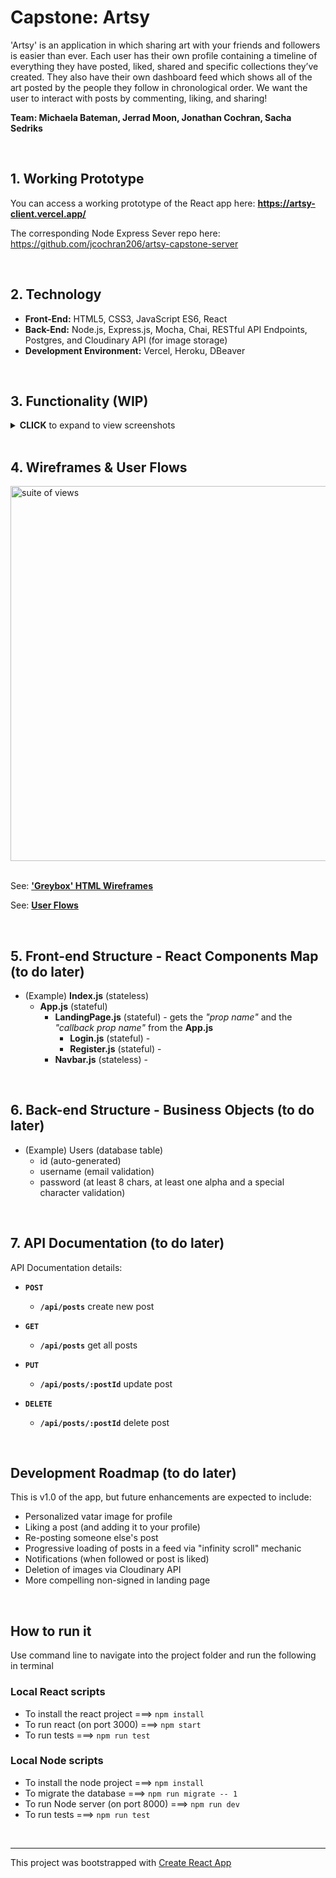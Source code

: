# Capstone: Artsy
'Artsy' is an application in which sharing art with your friends and followers is easier than ever. Each user has their own profile containing a timeline of everything they have posted, liked, shared and specific collections they’ve created. They also have their own dashboard feed which shows all of the art posted by the people they follow in chronological order. We want the user to interact with posts by commenting, liking, and sharing!

**Team: Michaela Bateman, Jerrad Moon, Jonathan Cochran, Sacha Sedriks**



<br />

## 1. Working Prototype
You can access a working prototype of the React app here: **https://artsy-client.vercel.app/**

The corresponding Node Express Sever repo here: https://github.com/jcochran206/artsy-capstone-server




<br />

## 2. Technology
* **Front-End:** HTML5, CSS3, JavaScript ES6, React
* **Back-End:** Node.js, Express.js, Mocha, Chai, RESTful API Endpoints, Postgres, and Cloudinary API (for image storage)
* **Development Environment:** Vercel, Heroku, DBeaver



<br />

## 3. Functionality (WIP)
<details><summary><b>CLICK</b> to expand to view screenshots</summary>

<br />
<br />

**Explore Feed** `/feed/explore` User can view posts from across the community

<img src="https://raw.githubusercontent.com/jcochran206/artsy-capstone-client/main/docs/screenshots/feed_explore.png" alt="explore feed" width="300"/>

<br />
<br />
<br />

**Profile: posts (default)** `/profile/:username`

<img src="https://raw.githubusercontent.com/jcochran206/artsy-capstone-client/main/docs/screenshots/profile_posts.png" alt="explore feed" width="300"/>

</details>




<br />

## 4. Wireframes & User Flows
<img src="https://raw.githubusercontent.com/jcochran206/artsy-capstone-client/main/docs/suite_of_views.png" alt="suite of views" width="600"/>

<br />
<br />

See: **['Greybox' HTML Wireframes](https://jcochran206.github.io/artsy-capstone-client/greybox/)**

See: **[User Flows](https://github.com/jcochran206/artsy-capstone-client/blob/main/docs/user_flows.pdf)**



<br />

## 5. Front-end Structure - React Components Map (to do later)
* (Example) __Index.js__ (stateless)
    * __App.js__ (stateful)
        * __LandingPage.js__ (stateful) - gets the _"prop name"_ and the _"callback prop name"_ from the __App.js__
            * __Login.js__ (stateful) -
            * __Register.js__ (stateful) -
        * __Navbar.js__ (stateless) -


<br />

## 6. Back-end Structure - Business Objects (to do later)
* (Example) Users (database table)
    * id (auto-generated)
    * username (email validation)
    * password (at least 8 chars, at least one alpha and a special character validation)


<br />

## 7. API Documentation (to do later)
API Documentation details:


* **`POST`**
  * **`/api/posts`** create new post
  
* **`GET`** 
  * **`/api/posts`** get all posts
  
* **`PUT`**
  * **`/api/posts/:postId`** update post
  
* **`DELETE`**
  * **`/api/posts/:postId`** delete post



<br />

## Development Roadmap (to do later)
This is v1.0 of the app, but future enhancements are expected to include:
* Personalized vatar image for profile
* Liking a post (and adding it to your profile)
* Re-posting someone else's post
* Progressive loading of posts in a feed via "infinity scroll" mechanic
* Notifications (when followed or post is liked)
* Deletion of images via Cloudinary API
* More compelling non-signed in landing page

<br />

## How to run it
Use command line to navigate into the project folder and run the following in terminal

### Local React scripts
* To install the react project ===> `npm install`
* To run react (on port 3000) ===> `npm start`
* To run tests ===> `npm run test`

### Local Node scripts
* To install the node project ===> `npm install`
* To migrate the database ===> `npm run migrate -- 1`
* To run Node server (on port 8000) ===> `npm run dev`
* To run tests ===> `npm run test`

<br />

<hr />

This project was bootstrapped with [Create React App](https://github.com/facebook/create-react-app)
